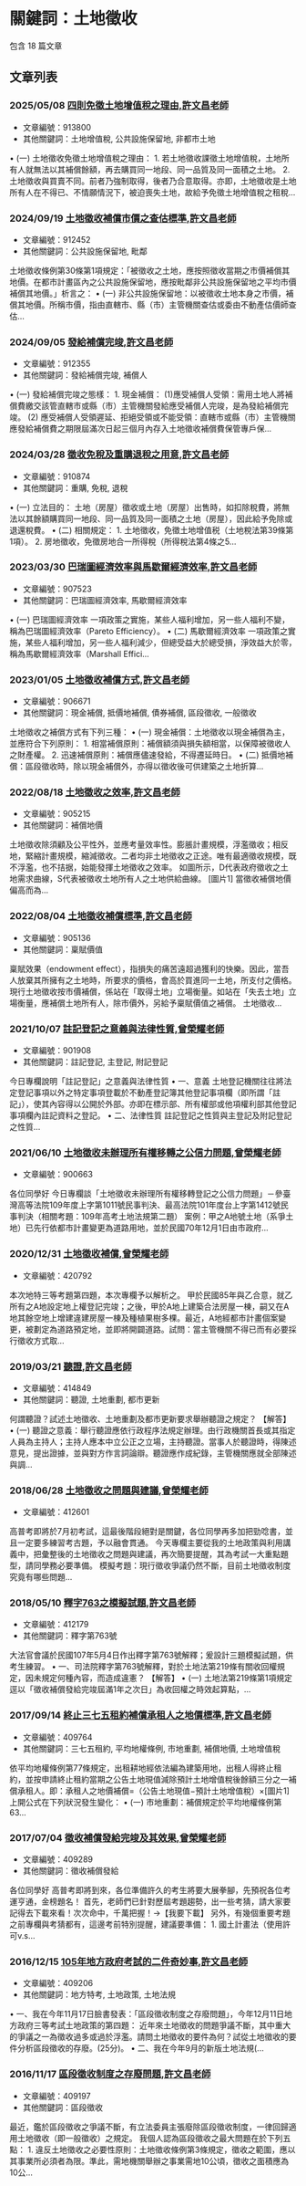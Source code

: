 # 關鍵詞：土地徵收

包含 18 篇文章

## 文章列表

### 2025/05/08 [四則免徵土地增值稅之理由,許文昌老師](../../articles/913800_%E5%9B%9B%E5%89%87%E5%85%8D%E5%BE%B5%E5%9C%9F%E5%9C%B0%E5%A2%9E%E5%80%BC%E7%A8%85%E4%B9%8B%E7%90%86%E7%94%B1%2C%E8%A8%B1%E6%96%87%E6%98%8C%E8%80%81%E5%B8%AB.md)
- 文章編號：913800
- 其他關鍵詞：土地增值稅, 公共設施保留地, 非都市土地

• (一) 土地徵收免徵土地增值稅之理由： 1. 若土地徵收課徵土地增值稅，土地所有人就無法以其補償餘額，再去購買同一地段、同一品質及同一面積之土地。 2. 土地徵收與買賣不同。前者乃強制取得，後者乃合意取得。亦即，土地徵收是土地所有人在不得已、不情願情況下，被迫喪失土地，故給予免徵土地增值稅之租稅...

### 2024/09/19 [土地徵收補償市價之查估標準,許文昌老師](../../articles/912452_%E5%9C%9F%E5%9C%B0%E5%BE%B5%E6%94%B6%E8%A3%9C%E5%84%9F%E5%B8%82%E5%83%B9%E4%B9%8B%E6%9F%A5%E4%BC%B0%E6%A8%99%E6%BA%96%2C%E8%A8%B1%E6%96%87%E6%98%8C%E8%80%81%E5%B8%AB.md)
- 文章編號：912452
- 其他關鍵詞：公共設施保留地, 毗鄰

土地徵收條例第30條第1項規定：「被徵收之土地，應按照徵收當期之市價補償其地價。在都市計畫區內之公共設施保留地，應按毗鄰非公共設施保留地之平均市價補償其地價。」析言之： • (一) 非公共設施保留地：以被徵收土地本身之市價，補償其地價。所稱市價，指由直轄市、縣（市）主管機關查估或委由不動產估價師查估...

### 2024/09/05 [發給補償完竣,許文昌老師](../../articles/912355_%E7%99%BC%E7%B5%A6%E8%A3%9C%E5%84%9F%E5%AE%8C%E7%AB%A3%2C%E8%A8%B1%E6%96%87%E6%98%8C%E8%80%81%E5%B8%AB.md)
- 文章編號：912355
- 其他關鍵詞：發給補償完竣, 補償人

• (一) 發給補償完竣之態樣： 1. 現金補償： (1)應受補償人受領：需用土地人將補償費繳交該管直轄市或縣（市）主管機關發給應受補償人完竣，是為發給補償完竣。 (2) 應受補償人受領遲延、拒絕受領或不能受領：直轄市或縣（市）主管機關應發給補償費之期限屆滿次日起三個月內存入土地徵收補償費保管專戶保...

### 2024/03/28 [徵收免稅及重購退稅之用意,許文昌老師](../../articles/910874_%E5%BE%B5%E6%94%B6%E5%85%8D%E7%A8%85%E5%8F%8A%E9%87%8D%E8%B3%BC%E9%80%80%E7%A8%85%E4%B9%8B%E7%94%A8%E6%84%8F%2C%E8%A8%B1%E6%96%87%E6%98%8C%E8%80%81%E5%B8%AB.md)
- 文章編號：910874
- 其他關鍵詞：重購, 免稅, 退稅

• (一) 立法目的： 土地（房屋）徵收或土地（房屋）出售時，如扣除稅費，將無法以其餘額購買同一地段、同一品質及同一面積之土地（房屋），因此給予免除或退還稅費。 • (二) 相關規定： 1. 土地徵收，免徵土地增值税（土地稅法第39條第1項）。 2. 房地徵收，免徵房地合一所得稅（所得稅法第4條之5...

### 2023/03/30 [巴瑞圖經濟效率與馬歇爾經濟效率,許文昌老師](../../articles/907523_%E5%B7%B4%E7%91%9E%E5%9C%96%E7%B6%93%E6%BF%9F%E6%95%88%E7%8E%87%E8%88%87%E9%A6%AC%E6%AD%87%E7%88%BE%E7%B6%93%E6%BF%9F%E6%95%88%E7%8E%87%2C%E8%A8%B1%E6%96%87%E6%98%8C%E8%80%81%E5%B8%AB.md)
- 文章編號：907523
- 其他關鍵詞：巴瑞圖經濟效率, 馬歇爾經濟效率

• (一) 巴瑞圖經濟效率 一項政策之實施，某些人福利增加，另一些人福利不變，稱為巴瑞圖經濟效率（Pareto Efficiency）。 • (二) 馬歇爾經濟效率 一項政策之實施，某些人福利增加，另一些人福利減少，但總受益大於總受損，淨效益大於零，稱為馬歇爾經濟效率（Marshall Effici...

### 2023/01/05 [土地徵收補償方式,許文昌老師](../../articles/906671_%E5%9C%9F%E5%9C%B0%E5%BE%B5%E6%94%B6%E8%A3%9C%E5%84%9F%E6%96%B9%E5%BC%8F%2C%E8%A8%B1%E6%96%87%E6%98%8C%E8%80%81%E5%B8%AB.md)
- 文章編號：906671
- 其他關鍵詞：現金補償, 抵價地補償, 債券補償, 區段徵收, 一般徵收

土地徵收之補償方式有下列三種： • (一) 現金補償：土地徵收以現金補償為主，並應符合下列原則： 1. 相當補償原則：補償額須與損失額相當，以保障被徵收人之財產權。 2. 迅速補償原則：補償應儘速發給，不得遷延時日。 • (二) 抵價地補償：區段徵收時，除以現金補償外，亦得以徵收後可供建築之土地折算...

### 2022/08/18 [土地徵收之效率,許文昌老師](../../articles/905215_%E5%9C%9F%E5%9C%B0%E5%BE%B5%E6%94%B6%E4%B9%8B%E6%95%88%E7%8E%87%2C%E8%A8%B1%E6%96%87%E6%98%8C%E8%80%81%E5%B8%AB.md)
- 文章編號：905215
- 其他關鍵詞：補償地價

土地徵收除須顧及公平性外，並應考量效率性。膨脹計畫規模，浮濫徵收；相反地，緊縮計畫規模，縮減徵收。二者均非土地徵收之正途。唯有最適徵收規模，既不浮濫，也不拮据，始能發揮土地徵收之效率。 如圖所示，D代表政府徵收之土地需求曲線，S代表被徵收土地所有人之土地供給曲線。 [圖片1] 當徵收補償地價偏高而為...

### 2022/08/04 [土地徵收補償標準,許文昌老師](../../articles/905136_%E5%9C%9F%E5%9C%B0%E5%BE%B5%E6%94%B6%E8%A3%9C%E5%84%9F%E6%A8%99%E6%BA%96%2C%E8%A8%B1%E6%96%87%E6%98%8C%E8%80%81%E5%B8%AB.md)
- 文章編號：905136
- 其他關鍵詞：稟賦價值

稟賦效果（endowment effect），指損失的痛苦遠超過獲利的快樂。因此，當吾人放棄其所擁有之土地時，所要求的價格，會高於買進同一土地，所支付之價格。 現行土地徵收按市價補償，係站在「取得土地」立場衡量。如站在「失去土地」立場衡量，應補償土地所有人，除市價外，另給予稟賦價值之補償。 土地徵收...

### 2021/10/07 [註記登記之意義與法律性質,曾榮耀老師](../../articles/901908_%E8%A8%BB%E8%A8%98%E7%99%BB%E8%A8%98%E4%B9%8B%E6%84%8F%E7%BE%A9%E8%88%87%E6%B3%95%E5%BE%8B%E6%80%A7%E8%B3%AA%2C%E6%9B%BE%E6%A6%AE%E8%80%80%E8%80%81%E5%B8%AB.md)
- 文章編號：901908
- 其他關鍵詞：註記登記, 主登記, 附記登記

今日專欄說明「註記登記」之意義與法律性質 • 一、意義 土地登記機關往往將法定登記事項以外之特定事項登載於不動產登記簿其他登記事項欄（即所謂「註記」），使其內容得以公開於外部。亦即在標示部、所有權部或他項權利部其他登記事項欄內註記資料之登記。 • 二、法律性質 註記登記之性質與主登記及附記登記之性質...

### 2021/06/10 [土地徵收未辦理所有權移轉之公信力問題,曾榮耀老師](../../articles/900663_%E5%9C%9F%E5%9C%B0%E5%BE%B5%E6%94%B6%E6%9C%AA%E8%BE%A6%E7%90%86%E6%89%80%E6%9C%89%E6%AC%8A%E7%A7%BB%E8%BD%89%E4%B9%8B%E5%85%AC%E4%BF%A1%E5%8A%9B%E5%95%8F%E9%A1%8C%2C%E6%9B%BE%E6%A6%AE%E8%80%80%E8%80%81%E5%B8%AB.md)
- 文章編號：900663

各位同學好 今日專欄談「土地徵收未辦理所有權移轉登記之公信力問題」－參臺灣高等法院109年度上字第1011號民事判決、最高法院101年度台上字第1412號民事判決（相關考題：109年高考土地法規第二題） 案例：甲之A地號土地（系爭土地）已先行依都市計畫變更為道路用地，並於民國70年12月1日由市政府...

### 2020/12/31 [土地徵收補償,曾榮耀老師](../../articles/420792_%E5%9C%9F%E5%9C%B0%E5%BE%B5%E6%94%B6%E8%A3%9C%E5%84%9F%2C%E6%9B%BE%E6%A6%AE%E8%80%80%E8%80%81%E5%B8%AB.md)
- 文章編號：420792

本次地特三等考題第四題，本次專欄予以解析之。 甲於民國85年與乙合意，就乙所有之A地設定地上權登記完竣；之後，甲於A地上建築合法房屋一棟，嗣又在A地其餘空地上增建違建房屋一棟及種植果樹多棵。最近，A地經都市計畫個案變更，被劃定為道路預定地，並即將開闢道路。試問：當主管機關不得已而有必要採行徵收方式取...

### 2019/03/21 [聽證,許文昌老師](../../articles/414849_%E8%81%BD%E8%AD%89%2C%E8%A8%B1%E6%96%87%E6%98%8C%E8%80%81%E5%B8%AB.md)
- 文章編號：414849
- 其他關鍵詞：聽證, 土地重劃, 都市更新

何謂聽證？試述土地徵收、土地重劃及都市更新要求舉辦聽證之規定？ 【解答】 • (一) 聽證之意義：舉行聽證應依行政程序法規定辦理。由行政機關首長或其指定人員為主持人；主持人應本中立公正之立場，主持聽證。當事人於聽證時，得陳述意見，提出證據，並與對方作言詞論辯。聽證應作成紀錄，主管機關應就全部陳述與調...

### 2018/06/28 [土地徵收之問題與建議,曾榮耀老師](../../articles/412601_%E5%9C%9F%E5%9C%B0%E5%BE%B5%E6%94%B6%E4%B9%8B%E5%95%8F%E9%A1%8C%E8%88%87%E5%BB%BA%E8%AD%B0%2C%E6%9B%BE%E6%A6%AE%E8%80%80%E8%80%81%E5%B8%AB.md)
- 文章編號：412601

高普考即將於7月初考試，這最後階段絕對是關鍵，各位同學再多加把勁唸書，並且一定要多練習考古題，予以融會貫通。 今天專欄主要從我的土地政策與利用講義中，把彙整後的土地徵收之問題與建議，再次簡要提醒，其為考試一大重點題型，請同學務必要準備。 模擬考題：現行徵收爭議仍然不斷，目前土地徵收制度究竟有哪些問題...

### 2018/05/10 [釋字763之模擬試題,許文昌老師](../../articles/412179_%E9%87%8B%E5%AD%97763%E4%B9%8B%E6%A8%A1%E6%93%AC%E8%A9%A6%E9%A1%8C%2C%E8%A8%B1%E6%96%87%E6%98%8C%E8%80%81%E5%B8%AB.md)
- 文章編號：412179
- 其他關鍵詞：釋字第763號

大法官會議於民國107年5月4日作出釋字第763號解釋；爰設計三題模擬試題，供考生練習。 • 一、司法院釋字第763號解釋，對於土地法第219條有關收回權規定，因未規定何種內容，而造成違憲？ 【解答】 • (一) 土地法第219條第1項規定逕以「徵收補償發給完竣屆滿1年之次日」為收回權之時效起算點，...

### 2017/09/14 [終止三七五租約補償承租人之地價標準,許文昌老師](../../articles/409764_%E7%B5%82%E6%AD%A2%E4%B8%89%E4%B8%83%E4%BA%94%E7%A7%9F%E7%B4%84%E8%A3%9C%E5%84%9F%E6%89%BF%E7%A7%9F%E4%BA%BA%E4%B9%8B%E5%9C%B0%E5%83%B9%E6%A8%99%E6%BA%96%2C%E8%A8%B1%E6%96%87%E6%98%8C%E8%80%81%E5%B8%AB.md)
- 文章編號：409764
- 其他關鍵詞：三七五租約, 平均地權條例, 市地重劃, 補償地價, 土地增值稅

依平均地權條例第77條規定，出租耕地經依法編為建築用地，出租人得終止租約，並按申請終止租約當期之公告土地現值減除預計土地增值稅後餘額三分之一補償承租人。即：承租人之地價補償=（公告土地現值−預計土地增值稅）×[圖片1] 上開公式在下列狀況發生變化： • (一) 市地重劃：補償規定於平均地權條例第63...

### 2017/07/04 [徵收補償發給完竣及其效果,曾榮耀老師](../../articles/409289_%E5%BE%B5%E6%94%B6%E8%A3%9C%E5%84%9F%E7%99%BC%E7%B5%A6%E5%AE%8C%E7%AB%A3%E5%8F%8A%E5%85%B6%E6%95%88%E6%9E%9C%2C%E6%9B%BE%E6%A6%AE%E8%80%80%E8%80%81%E5%B8%AB.md)
- 文章編號：409289
- 其他關鍵詞：徵收補償發給

各位同學好 高普考即將到來，各位準備許久的考生將要大展拳腳，先預祝各位考運亨通，金榜題名！ 首先，老師們已針對歷屆考題趨勢，出一些考猜，請大家要記得去下載來看！次次命中，千萬把握！→【我要下載】 另外，有幾個重要考題之前專欄與考猜都有，這邊考前特別提醒，建議要準備： 1. 國土計畫法（使用許可v.s...

### 2016/12/15 [105年地方政府考試的二件奇妙事,許文昌老師](../../articles/409206_105%E5%B9%B4%E5%9C%B0%E6%96%B9%E6%94%BF%E5%BA%9C%E8%80%83%E8%A9%A6%E7%9A%84%E4%BA%8C%E4%BB%B6%E5%A5%87%E5%A6%99%E4%BA%8B%2C%E8%A8%B1%E6%96%87%E6%98%8C%E8%80%81%E5%B8%AB.md)
- 文章編號：409206
- 其他關鍵詞：地方特考, 土地政策, 土地法規

• 一、我在今年11月17日臉書發表：「區段徵收制度之存廢問題」，今年12月11日地方政府三等考試土地政策的第四題： 近年來土地徵收的問題爭議不斷，其中重大的爭議之一為徵收過多或過於浮濫。請問土地徵收的要件為何？試從土地徵收的要件分析區段徵收的存廢。(25分)。 • 二、我在今年9月的新版土地法規(...

### 2016/11/17 [區段徵收制度之存廢問題,許文昌老師](../../articles/409197_%E5%8D%80%E6%AE%B5%E5%BE%B5%E6%94%B6%E5%88%B6%E5%BA%A6%E4%B9%8B%E5%AD%98%E5%BB%A2%E5%95%8F%E9%A1%8C%2C%E8%A8%B1%E6%96%87%E6%98%8C%E8%80%81%E5%B8%AB.md)
- 文章編號：409197
- 其他關鍵詞：區段徵收

最近，鑑於區段徵收之爭議不斷，有立法委員主張廢除區段徵收制度，一律回歸適用土地徵收（即一般徵收）之規定。 我個人認為區段徵收之最大問題在於下列五點： 1. 違反土地徵收之必要性原則：土地徵收條例第3條規定，徵收之範圍，應以其事業所必須者為限。準此，需地機關舉辦之事業需地10公頃，徵收之面積應為10公...
